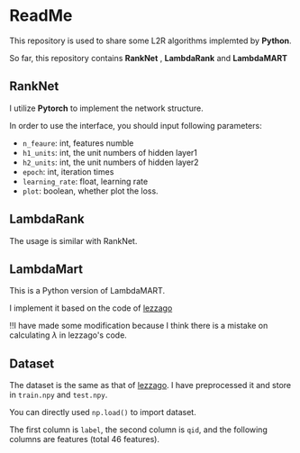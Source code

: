 # ReadMe

This repository is used to share some L2R algorithms implemted by **Python**.

So far, this repository contains **RankNet** , **LambdaRank** and **LambdaMART**



## RankNet

I utilize **Pytorch** to implement the network structure.

In order to use the interface, you should input following parameters:

- `n_feaure`: int, features numble
- `h1_units`: int,  the unit numbers of hidden layer1
- `h2_units`: int, the unit numbers of hidden layer2
- `epoch`: int, iteration times
- `learning_rate`: float, learning rate
- `plot`: boolean, whether plot the loss.

## LambdaRank

The usage is similar with RankNet.



## LambdaMart

This is a Python version of LambdaMART.

I implement it based on the code of [lezzago](https://github.com/lezzago/LambdaMart)

‼️I have made some modification because I think there is a mistake on calculating $\lambda$ in lezzago's code.

## Dataset

The dataset is the same as that of  [lezzago](https://github.com/lezzago/LambdaMart). I have preprocessed it and store in `train.npy` and `test.npy`.

You can directly used `np.load()` to import dataset.



The first column is `label`, the second column is `qid`, and the following columns are features (total 46 features).


